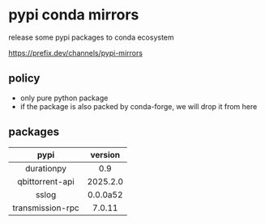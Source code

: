 # pypi conda mirrors

release some pypi packages to conda ecosystem

<https://prefix.dev/channels/pypi-mirrors>

## policy

- only pure python package
- if the package is also packed by conda-forge, we will drop it from here

## packages

|       pypi       | version  |
| :--------------: | :------: |
|    durationpy    |   0.9    |
| qbittorrent-api  | 2025.2.0 |
|      sslog       | 0.0.0a52 |
| transmission-rpc |  7.0.11  |
